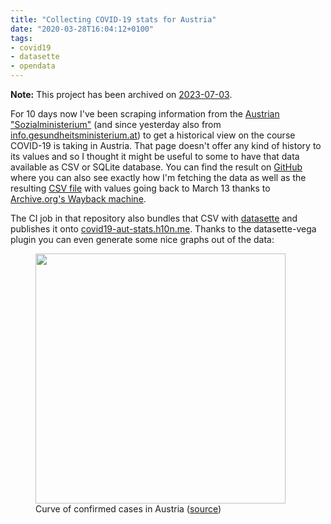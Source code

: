 ```yaml
---
title: "Collecting COVID-19 stats for Austria"
date: "2020-03-28T16:04:12+0100"
tags:
- covid19
- datasette
- opendata
---
```



**Note:** This project has been archived on [2023-07-03](https://zerokspot.com/weblog/2023/07/03/sunsetting-covid19-aut-stats/).

For 10 days now I've been scraping information from the [Austrian "Sozialministerium"][a] (and since yesterday also from [info.gesundheitsministerium.at][f]) to get a historical view on the course COVID-19 is taking in Austria. That page doesn't offer any kind of history to its values and so I thought it might be useful to some to have that data available as CSV or SQLite database. You can find the result on [GitHub][b] where you can also see exactly how I'm fetching the data as well as the resulting [CSV file][c] with values going back to March 13 thanks to [Archive.org's Wayback machine][g].

The CI job in that repository also bundles that CSV with [datasette][e] and publishes it onto [covid19-aut-stats.h10n.me][d]. Thanks to the datasette-vega plugin you can even generate some nice graphs out of the data:

<figure>
<img src="/media/2020/covid19-graph.svg" style="width:400px">
<figcaption>Curve of confirmed cases in Austria (<a href="https://covid19-aut-stats.h10n.me/covid19-aut?sql=select+date%28date%29%2C+max%28confirmed%29+from+%5Bcovid19-aut%5D+group+by+date%28date%29+order+by+date+asc&_hide_sql=1#g.mark=bar&g.x_column=date(date)&g.x_type=temporal&g.y_column=max(confirmed)&g.y_type=quantitative">source</a>)
</figure>

[a]: https://www.sozialministerium.at/Informationen-zum-Coronavirus/Neuartiges-Coronavirus-(2019-nCov).html
[b]: https://github.com/zerok/covid19-aut-stats
[c]: https://github.com/zerok/covid19-aut-stats/blob/master/covid19-aut.csv
[d]: https://covid19-aut-stats.h10n.me/covid19-aut/covid19-aut
[e]: https://datasette.io
[f]: https://info.gesundheitsministerium.at/
[g]: https://archive.org/web/
